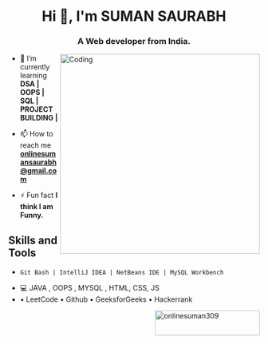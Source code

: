  
<h1 align="center">Hi 👋, I'm SUMAN SAURABH</h1>
<h3 align="center">A Web developer from India.</h3>
<img align="right" alt="Coding" width="400" src="https://cdn.dribbble.com/users/1162077/screenshots/3848914/programmer.gif">

<!-- <p align="left"> <img src="https://komarev.com/ghpvc/?username=git-suman309&label=Profile%20views&color=0e75b6&style=flat" alt="git-suman309" /> </p>
<p align="left"> <a href="https://github.com/ryo-ma/github-profile-trophy"><img src="https://github-profile-trophy.vercel.app/?username=git-suman309" alt="git-suman309" /></a> </p> -->

- 🌱 I’m currently learning **DSA | OOPS | SQL | PROJECT BUILDING |**

- 📫 How to reach me **onlinesumansaurabh@gmail.com**

- ⚡ Fun fact **I think I am Funny.**

<!-- <h3 align="left">Connect with me:</h3>
<p align="left">
<a href="https://linkedin.com/in/sumansaurabh309" target="blank"><img align="center" src="https://raw.githubusercontent.com/rahuldkjain/github-profile-readme-generator/master/src/images/icons/Social/linked-in-alt.svg" alt="sumansaurabh309" height="30" width="40" /></a>
<a href="https://www.hackerrank.com/onlinesumansaur1" target="blank"><img align="center" src="https://raw.githubusercontent.com/rahuldkjain/github-profile-readme-generator/master/src/images/icons/Social/hackerrank.svg" alt="onlinesumansaur1" height="30" width="40" /></a>
<a href="https://www.leetcode.com/onlinesumansaurab" target="blank"><img align="center" src="https://raw.githubusercontent.com/rahuldkjain/github-profile-readme-generator/master/src/images/icons/Social/leet-code.svg" alt="onlinesumansaurab" height="30" width="40" /></a>
<a href="https://auth.geeksforgeeks.org/user/sumansaujjh7" target="blank"><img align="center" src="https://raw.githubusercontent.com/rahuldkjain/github-profile-readme-generator/master/src/images/icons/Social/geeks-for-geeks.svg" alt="sumansaujjh7" height="30" width="40" /></a>
<a href="https://discord.gg/SUMAN SAURABH#8387" target="blank"><img align="center" src="https://raw.githubusercontent.com/rahuldkjain/github-profile-readme-generator/master/src/images/icons/Social/discord.svg" alt="SUMAN SAURABH#8387" height="30" width="40" /></a>
</p>
 -->


## Skills and Tools
*     Git Bash | IntelliJ IDEA | NetBeans IDE | MySQL Workbench 
* 💻 JAVA , OOPS , MYSQL , HTML, CSS, JS
* •	LeetCode •	Github •	GeeksforGeeks •	Hackerrank 



<p><a href="https://www.buymeacoffee.com/onlinesuman309"> <img align="right" src="https://cdn.buymeacoffee.com/buttons/v2/default-yellow.png" height="50" width="210" alt="onlinesuman309" /></a></p><br><br>
